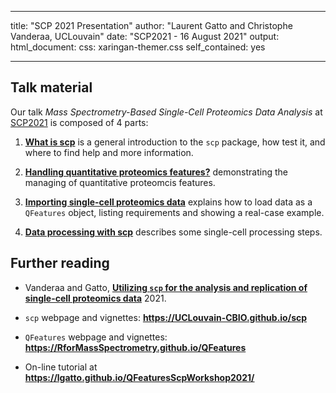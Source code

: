 
---
title: "SCP 2021 Presentation"
author: "Laurent Gatto and Christophe Vanderaa, UCLouvain"
date: "SCP2021 - 16 August 2021"
output: 
  html_document:
     css: xaringan-themer.css
     self_contained: yes

---


## Talk material

Our talk *Mass Spectrometry-Based Single-Cell Proteomics Data
Analysis* at [SCP2021](https://single-cell.net/proteomics/scp2021) is
composed of 4 parts:

1. [**What is scp**](./what_is_scp.html) is a general introduction to
   the `scp` package, how test it, and where to find help and more
   information.

2. [**Handling quantitative proteomics
  features?**](./qfeatures_intro.html) demonstrating the managing of
  quantitative proteomcis features.

3. [**Importing single-cell proteomics data**](./read_scp_data.html)
  explains how to load data as a `QFeatures` object, listing
  requirements and showing a real-case example.

4. [**Data processing with scp**]() describes some single-cell
   processing steps.


## Further reading

- Vanderaa and Gatto, [**Utilizing `scp` for the analysis and replication of single-cell proteomics data**](https://www.biorxiv.org/content/10.1101/2021.04.12.439408v1) 2021.
  
- `scp` webpage and vignettes: **https://UCLouvain-CBIO.github.io/scp**

- `QFeatures` webpage and vignettes: **https://RforMassSpectrometry.github.io/QFeatures**

- On-line tutorial at **https://lgatto.github.io/QFeaturesScpWorkshop2021/**

